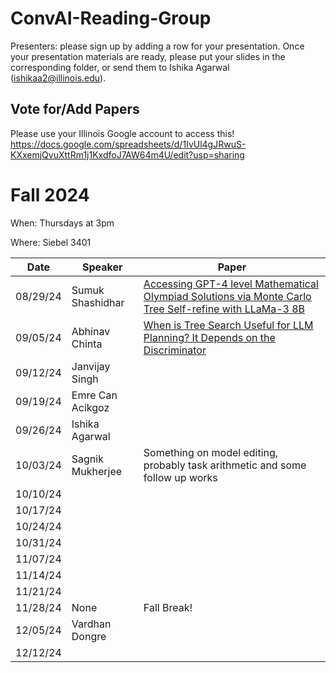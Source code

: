 # ConvAI-Reading-Group

Presenters: please sign up by adding a row for your presentation. Once your presentation materials are ready, please put your slides in the corresponding folder, or send them to Ishika Agarwal (ishikaa2@illinois.edu).

## Vote for/Add Papers
Please use your Illinois Google account to access this!
https://docs.google.com/spreadsheets/d/1IvUl4gJRwuS-KXxemjQvuXttRm1j1KxdfoJ7AW64m4U/edit?usp=sharing

# Fall 2024

When: Thursdays at 3pm

Where: Siebel 3401


| Date | Speaker | Paper |
|------|---------|-------|
|08/29/24|Sumuk Shashidhar|[Accessing GPT-4 level Mathematical Olympiad Solutions via Monte Carlo Tree Self-refine with LLaMa-3 8B](https://arxiv.org/abs/2406.07394)|
|09/05/24|Abhinav Chinta|[When is Tree Search Useful for LLM Planning? It Depends on the Discriminator](https://arxiv.org/pdf/2402.10890)|
|09/12/24|Janvijay Singh||
|09/19/24|Emre Can Acikgoz||
|09/26/24|Ishika Agarwal||
|10/03/24|Sagnik Mukherjee|Something on model editing, probably task arithmetic and some follow up works|
|10/10/24|||
|10/17/24|||
|10/24/24|||
|10/31/24|||
|11/07/24|||
|11/14/24|||
|11/21/24|||
|11/28/24|None|Fall Break!|
|12/05/24|Vardhan Dongre||
|12/12/24|||
